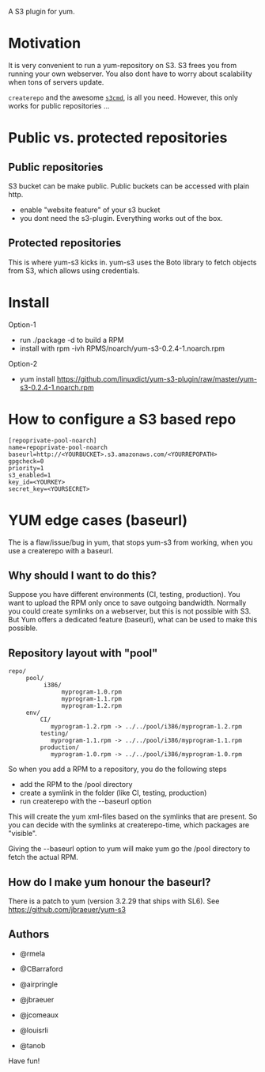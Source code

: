 A S3 plugin for yum.

# Motivation

It is very convenient to run a yum-repository on S3. S3 frees you from running your own webserver.
You also dont have to worry about scalability when tons of servers update.

`createrepo` and the awesome [`s3cmd`](https://github.com/s3tools/s3cmd), is
all you need. However, this only works for public repositories ...

# Public vs. protected repositories

## Public repositories

S3 bucket can be make public. Public buckets can be accessed with plain http.

- enable "website feature" of your s3 bucket
- you dont need the s3-plugin. Everything works out of the box.

## Protected repositories

This is where yum-s3 kicks in. yum-s3 uses the Boto library to fetch
objects from S3, which allows using credentials.

# Install

Option-1
- run ./package -d to build a RPM
- install with rpm -ivh RPMS/noarch/yum-s3-0.2.4-1.noarch.rpm

Option-2
- yum install https://github.com/linuxdict/yum-s3-plugin/raw/master/yum-s3-0.2.4-1.noarch.rpm

# How to configure a S3 based repo

    [repoprivate-pool-noarch]
    name=repoprivate-pool-noarch
    baseurl=http://<YOURBUCKET>.s3.amazonaws.com/<YOURREPOPATH>
    gpgcheck=0
    priority=1
    s3_enabled=1
    key_id=<YOURKEY>
    secret_key=<YOURSECRET>

# YUM edge cases (baseurl)

The is a flaw/issue/bug in yum, that stops yum-s3 from working, when
you use a createrepo with a baseurl.

## Why should I want to do this?

Suppose you have different environments (CI, testing, production). You
want to upload the RPM only once to save outgoing bandwidth. Normally
you could create symlinks on a webserver, but this is not possible
with S3. But Yum offers a dedicated feature (baseurl), what can be
used to make this possible.

## Repository layout with "pool"

    repo/
         pool/
              i386/
                   myprogram-1.0.rpm
                   myprogram-1.1.rpm
                   myprogram-1.2.rpm
         env/
             CI/
                myprogram-1.2.rpm -> ../../pool/i386/myprogram-1.2.rpm
             testing/
                myprogram-1.1.rpm -> ../../pool/i386/myprogram-1.1.rpm
             production/
                myprogram-1.0.rpm -> ../../pool/i386/myprogram-1.0.rpm

So when you add a RPM to a repository, you do the following steps

- add the RPM to the /pool directory
- create a symlink in the folder (like CI, testing, production)
- run createrepo with the --baseurl option

This will create the yum xml-files based on the symlinks that are
present. So you can decide with the symlinks at createrepo-time, which
packages are "visible".

Giving the --baseurl option to yum will make yum go the /pool
directory to fetch the actual RPM.

## How do I make yum honour the baseurl?

There is a patch to yum (version 3.2.29 that ships with SL6). See
https://github.com/jbraeuer/yum-s3

## Authors

- @rmela

- @CBarraford
- @airpringle
- @jbraeuer
- @jcomeaux
- @louisrli
- @tanob

Have fun!
